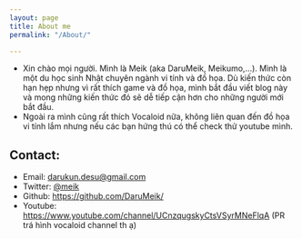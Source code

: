 ```yaml
---
layout: page
title: About me
permalink: "/About/"

---
```


- Xin chào mọi người. Mình là Meik (aka DaruMeik, Meikumo,...). Mình là một du học sinh Nhật chuyên ngành vi tính và đồ họa. Dù kiến thức còn hạn hẹp nhưng vì rất thích game và đồ họa, mình bắt đầu viết blog này và mong những kiến thức đó sẽ dễ tiếp cận hơn cho những người mới bắt đầu.
- Ngoài ra mình cũng rất thích Vocaloid nữa, không liên quan đến đồ họa vi tính lắm nhưng nếu các bạn hứng thú có thể check thử youtube mình.

## Contact:
- Email: <darukun.desu@gmail.com>
- Twitter: [@meik](https://x.com/mei_kumo)
- Github: <https://github.com/DaruMeik/>
- Youtube: <https://www.youtube.com/channel/UCnzqugskyCtsVSyrMNeFlqA> (PR trá hình vocaloid channel th ạ)